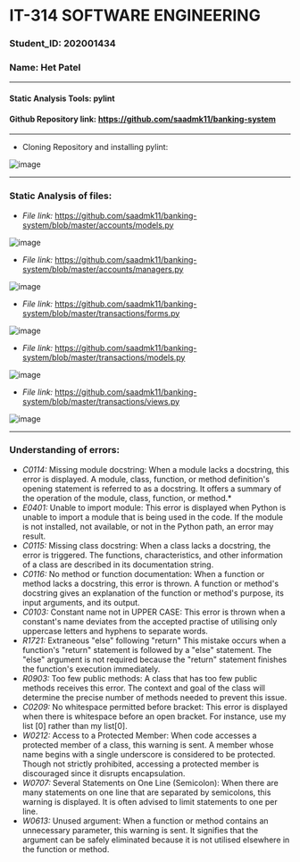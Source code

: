 # IT-314 SOFTWARE ENGINEERING
### Student_ID: 202001434 
### Name: Het Patel
---
#### **Static Analysis Tools:** pylint
#### **Github Repository link:** https://github.com/saadmk11/banking-system
---
* Cloning Repository and installing pylint:

![image](https://user-images.githubusercontent.com/124347145/227490213-8ba8ff44-70b1-46b1-a196-dae4fd2e6d16.png)

---
### Static Analysis of files:

* *File link:* https://github.com/saadmk11/banking-system/blob/master/accounts/models.py

![image](https://user-images.githubusercontent.com/124347145/227491665-28e9fbdb-ef34-4b14-9620-89b08080e6c6.png)

* *File link:* https://github.com/saadmk11/banking-system/blob/master/accounts/managers.py

![image](https://user-images.githubusercontent.com/124347145/227492015-fab9b0f9-faee-4c41-84c9-9ba2fc8eedea.png)

* *File link:* https://github.com/saadmk11/banking-system/blob/master/transactions/forms.py

![image](https://user-images.githubusercontent.com/124347145/227492190-46f35bc3-478c-4a67-a79c-22cc243d1329.png)

* *File link:* https://github.com/saadmk11/banking-system/blob/master/transactions/models.py

![image](https://user-images.githubusercontent.com/124347145/227492281-c1348c74-c1c5-4482-aae9-8589327e5971.png)

* *File link:* https://github.com/saadmk11/banking-system/blob/master/transactions/views.py

![image](https://user-images.githubusercontent.com/124347145/227492563-c10f9650-0df1-4c0f-a86d-5d3a1e047b2b.png)

---

### Understanding of errors:

* *C0114:* Missing module docstring: When a module lacks a docstring, this error is displayed. A module, class, function, or method definition's opening statement is referred to as a docstring. It offers a summary of the operation of the module, class, function, or method.*
* *E0401:* Unable to import module: This error is displayed when Python is unable to import a module that is being used in the code. If the module is not installed, not available, or not in the Python path, an error may result.
* *C0115:* Missing class docstring: When a class lacks a docstring, the error is triggered. The functions, characteristics, and other information of a class are described in its documentation string.
* *C0116:* No method or function documentation: When a function or method lacks a docstring, this error is thrown. A function or method's docstring gives an explanation of the function or method's purpose, its input arguments, and its output.
* *C0103:* Constant name not in UPPER CASE: This error is thrown when a constant's name deviates from the accepted practise of utilising only uppercase letters and hyphens to separate words.
* *R1721:* Extraneous "else" following "return" This mistake occurs when a function's "return" statement is followed by a "else" statement. The "else" argument is not required because the "return" statement finishes the function's execution immediately.
* *R0903:* Too few public methods: A class that has too few public methods receives this error. The context and goal of the class will determine the precise number of methods needed to prevent this issue.
* *C0209:* No whitespace permitted before bracket: This error is displayed when there is whitespace before an open bracket. For instance, use my list [0] rather than my list[0].
* *W0212:* Access to a Protected Member: When code accesses a protected member of a class, this warning is sent. A member whose name begins with a single underscore is considered to be protected. Though not strictly prohibited, accessing a protected member is discouraged since it disrupts encapsulation.
* *W0707:* Several Statements on One Line (Semicolon): When there are many statements on one line that are separated by semicolons, this warning is displayed. It is often advised to limit statements to one per line.
* *W0613:* Unused argument: When a function or method contains an unnecessary parameter, this warning is sent. It signifies that the argument can be safely eliminated because it is not utilised elsewhere in the function or method.
